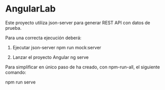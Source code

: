 # AngularLab

Este proyecto utiliza json-server para generar REST API con datos de prueba.

Para una correcta ejecución deberá:

1. Ejecutar json-server
   npm run mock:server

2. Lanzar el proyecto Angular
   ng serve

Para simplificar en único paso de ha creado, con npm-run-all, el siguiente comando:

npm run serve
